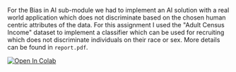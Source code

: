 For the Bias in AI sub-module we had to implement an AI solution with a real world application which does not discriminate based on the chosen human centric attributes of the data. 
For this assignment I used the "Adult Census Income" dataset to implement a classifier which can be used for recruiting which does not discriminate individuals on their race or sex. More details can be found in `report.pdf`.

[![Open In Colab](https://colab.research.google.com/assets/colab-badge.svg)](http://colab.research.google.com/github/atharvat80/bias-in-ai/blob/master/coursework.ipynb)
